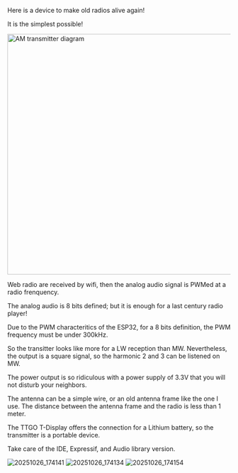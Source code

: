 Here is a device to make old radios alive again!

It is the simplest possible!

<img width="880" height="542" alt="AM transmitter diagram" src="https://github.com/user-attachments/assets/25f5cf2b-6bff-43a5-8cb5-dba886002823" />

Web radio are received by wifi, then the analog audio signal is PWMed at a radio frenquency. 

The analog audio is 8 bits defined; but it is enough for a last century radio player!

Due to the PWM characteritics of the ESP32, for a 8 bits definition, the PWM frequency must be under 300kHz. 

So the transitter looks like more for a LW reception than MW. Nevertheless, the output is a square signal, so the harmonic 2 and 3 can be listened on MW.

The power output is so ridiculous with a power supply of 3.3V that you will not disturb your neighbors.

The antenna can be a simple wire, or an old antenna frame like the one I use. The distance between the antenna frame and the radio is less than 1 meter.

The TTGO T-Display offers the connection for a Lithium battery, so the transmitter is a portable device.

Take care of the IDE, Expressif, and Audio library version.

![20251026_174141](https://github.com/user-attachments/assets/492d1371-a821-48fd-be48-b808be0cd142)
![20251026_174134](https://github.com/user-attachments/assets/32bac4fa-da4a-4db5-8ed6-d6e133c85555)
![20251026_174154](https://github.com/user-attachments/assets/2f2d9e73-a5f1-486c-8b44-c53b7b297f54)



